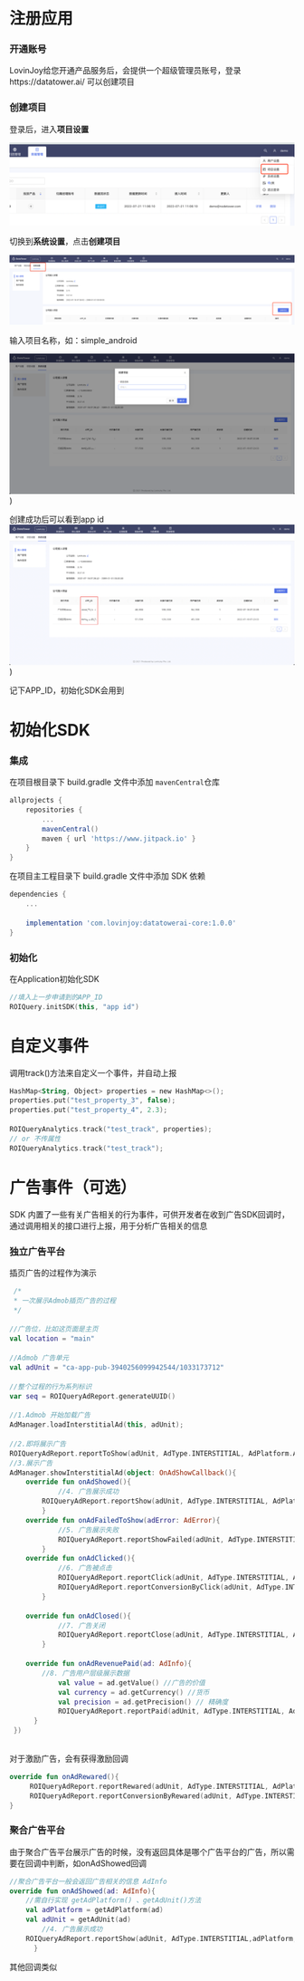 # 注册应用

### 开通账号

LovinJoy给您开通产品服务后，会提供一个超级管理员账号，登录https://datatower.ai/ 可以创建项目

### 创建项目

登录后，进入**项目设置**

![image-image-project-setting](https://github.com/lovinjoy/datatower.ai-core-android/blob/main/resurce/image-project-setting.png)

切换到**系统设置**，点击**创建项目**

![image-create-project](https://github.com/lovinjoy/datatower.ai-core-android/blob/main/resurce/image-create-project.png)

输入项目名称，如：simple_android

![image-setting-name](https://github.com/lovinjoy/datatower.ai-core-android/blob/main/resurce/image-setting-name.png))

创建成功后可以看到app id
![image-appid-view](https://github.com/lovinjoy/datatower.ai-core-android/blob/main/resurce/image-appid-view.png))

记下APP_ID，初始化SDK会用到

### 

# 初始化SDK

### 集成

在项目根目录下 build.gradle 文件中添加 `mavenCentral`仓库

```groovy
allprojects {
    repositories {
        ...
        mavenCentral()
        maven { url 'https://www.jitpack.io' }
    }
}
```

在项目主工程目录下 build.gradle 文件中添加  SDK 依赖

```groovy
dependencies {
    ...

    implementation 'com.lovinjoy:datatowerai-core:1.0.0'
}
```

### 初始化

在Application初始化SDK

```kotlin
//填入上一步申请到的APP_ID
ROIQuery.initSDK(this, "app id")
```

# 自定义事件

调用track()方法来自定义一个事件，并自动上报

```kotlin
HashMap<String, Object> properties = new HashMap<>();
properties.put("test_property_3", false);
properties.put("test_property_4", 2.3);

ROIQueryAnalytics.track("test_track", properties);
// or 不传属性
ROIQueryAnalytics.track("test_track");
```



# 广告事件（可选）

SDK  内置了一些有关广告相关的行为事件，可供开发者在收到广告SDK回调时，通过调用相关的接口进行上报，用于分析广告相关的信息

### 独立广告平台

插页广告的过程作为演示

```kotlin
 /*
 * 一次展示Admob插页广告的过程
 */
 
//广告位，比如这页面是主页
val location = "main"
 
//Admob 广告单元
val adUnit = "ca-app-pub-3940256099942544/1033173712"
 
//整个过程的行为系列标识
var seq = ROIQueryAdReport.generateUUID()
 
//1.Admob 开始加载广告
AdManager.loadInterstitialAd(this, adUnit); 

//2.即将展示广告
ROIQueryAdReport.reportToShow(adUnit, AdType.INTERSTITIAL, AdPlatform.ADMOB, location, seq)
//3.展示广告
AdManager.showInterstitialAd(object: OnAdShowCallback(){
   	override fun onAdShowed(){
        	//4. 广告展示成功
   		ROIQueryAdReport.reportShow(adUnit, AdType.INTERSTITIAL, AdPlatform.ADMOB, location,seq)
    	}
   	override fun onAdFailedToShow(adError: AdError){
      		//5. 广告展示失败
    		ROIQueryAdReport.reportShowFailed(adUnit, AdType.INTERSTITIAL, AdPlatform.ADMOB, location, seq, adError.code, adError.msg)
    	}
   	override fun onAdClicked(){
        	//6. 广告被点击
     		ROIQueryAdReport.reportClick(adUnit, AdType.INTERSTITIAL, AdPlatform.ADMOB, location, seq)
      		ROIQueryAdReport.reportConversionByClick(adUnit, AdType.INTERSTITIAL, AdPlatform.ADMOB, location, seq)
    	}
   		
   	override fun onAdClosed(){
        	//7. 广告关闭
     		ROIQueryAdReport.reportClose(adUnit, AdType.INTERSTITIAL, AdPlatform.ADMOB, location, seq)
    	}
   
   	override fun onAdRevenuePaid(ad: AdInfo){
		//8. 广告用户层级展示数据
        	val value = ad.getValue() //广告的价值
        	val currency = ad.getCurrency() //货币
        	val precision = ad.getPrecision() // 精确度
        	ROIQueryAdReport.reportPaid(adUnit, AdType.INTERSTITIAL, AdPlatform.ADMOB, location, seq, value, currency, precision)
      }
 })
    

```

对于激励广告，会有获得激励回调

```kotlin
override fun onAdRewared(){
     ROIQueryAdReport.reportRewared(adUnit, AdType.INTERSTITIAL, AdPlatform.ADMOB, location, seq)
     ROIQueryAdReport.reportConversionByRewared(adUnit, AdType.INTERSTITIAL, AdPlatform.ADMOB, location, seq)
}
```



### 聚合广告平台

由于聚合广告平台展示广告的时候，没有返回具体是哪个广告平台的广告，所以需要在回调中判断，如onAdShowed回调

```kotlin
//聚合广告平台一般会返回广告相关的信息 AdInfo
override fun onAdShowed(ad: AdInfo){
  	//需自行实现 getAdPlatform() 、getAdUnit()方法
  	val adPlatform = getAdPlatform(ad)
  	val adUnit = getAdUnit(ad)
        //4. 广告展示成功
   	ROIQueryAdReport.reportShow(adUnit, AdType.INTERSTITIAL,adPlatform,location, seq)
      }
```

其他回调类似
